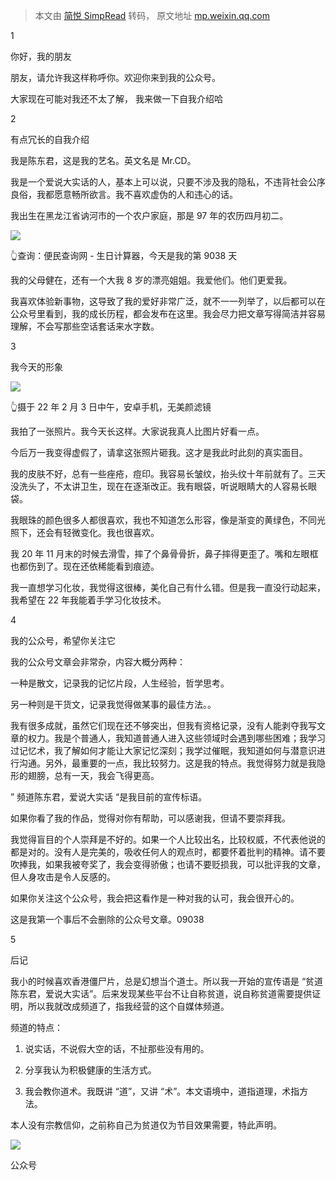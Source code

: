 > 本文由 [简悦 SimpRead](http://ksria.com/simpread/) 转码， 原文地址 [mp.weixin.qq.com](https://mp.weixin.qq.com/s/qsYB5qMhk63YyHWNu-QTEg)

1

你好，我的朋友

朋友，请允许我这样称呼你。欢迎你来到我的公众号。

  

大家现在可能对我还不太了解， 我来做一下自我介绍哈

  

2

有点冗长的自我介绍

我是陈东君，这是我的艺名。英文名是 Mr.CD。

  

我是一个爱说大实话的人，基本上可以说，只要不涉及我的隐私，不违背社会公序良俗，我都愿意畅所欲言。我不喜欢虚伪的人和违心的话。

  

我出生在黑龙江省讷河市的一个农户家庭，那是 97 年的农历四月初二。

  

![](https://mmbiz.qpic.cn/mmbiz_png/yLOBFFd58jYibo8YEqrYUCaooM0I0ERh2H5SleNGwDHmCexbEkqskibO72TxHZuYfzvJ05UsAffMF8STGSH3SCYQ/640?wx_fmt=png)  

👆查询：便民查询网 - 生日计算器，今天是我的第 9038 天  

我的父母健在，还有一个大我 8 岁的漂亮姐姐。我爱他们。他们更爱我。

我喜欢体验新事物，这导致了我的爱好非常广泛，就不一一列举了，以后都可以在公众号里看到，我的成长历程，都会发布在这里。我会尽力把文章写得简洁并容易理解，不会写那些空话套话来水字数。

3

我今天的形象

![](https://mmbiz.qpic.cn/mmbiz_jpg/yLOBFFd58jYibo8YEqrYUCaooM0I0ERh2pjATOBfhCODwAmibo4muPFPkFt4RPqjgHva6l0cnV9ldBy51FKlSmMg/640?wx_fmt=jpeg)

👆摄于 22 年 2 月 3 日中午，安卓手机，无美颜滤镜

我拍了一张照片。我今天长这样。大家说我真人比图片好看一点。

  

今后万一我变得虚假了，请拿这张照片砸我。这才是我此时此刻的真实面目。

  

我的皮肤不好，总有一些痤疮，痘印。我容易长皱纹，抬头纹十年前就有了。三天没洗头了，不太讲卫生，现在在逐渐改正。我有眼袋，听说眼睛大的人容易长眼袋。

  

我眼珠的颜色很多人都很喜欢，我也不知道怎么形容，像是渐变的黄绿色，不同光照下，还会有轻微变化。我也很喜欢。  

  

我 20 年 11 月末的时候去滑雪，摔了个鼻骨骨折，鼻子摔得更歪了。嘴和左眼框也都伤到了。现在还依稀能看到痕迹。  

  

我一直想学习化妆，我觉得这很棒，美化自己有什么错。但是我一直没行动起来，我希望在 22 年我能着手学习化妆技术。  

4

我的公众号，希望你关注它

我的公众号文章会非常杂，内容大概分两种：

  

一种是散文，记录我的记忆片段，人生经验，哲学思考。

  

另一种则是干货文，记录我觉得做某事的最佳方法。。

  

我有很多成就，虽然它们现在还不够突出，但我有资格记录，没有人能剥夺我写文章的权力。我是个普通人，我知道普通人进入这些领域时会遇到哪些困难；我学习过记忆术，我了解如何才能让大家记忆深刻；我学过催眠，我知道如何与潜意识进行沟通。另外，最重要的一点，我比较努力。这是我的特点。我觉得努力就是我隐形的翅膀，总有一天，我会飞得更高。

  

” 频道陈东君，爱说大实话 “是我目前的宣传标语。  

  

如果你看了我的作品，觉得对你有帮助，可以感谢我，但请不要崇拜我。

  

我觉得盲目的个人崇拜是不好的。如果一个人比较出名，比较权威，不代表他说的都是对的。没有人是完美的，吸收任何人的观点时，都要怀着批判的精神。请不要吹捧我，如果我被夸奖了，我会变得骄傲；也请不要贬损我，可以批评我的文章，但人身攻击是令人反感的。

如果你关注这个公众号，我会把这看作是一种对我的认可，我会很开心的。

这是我第一个事后不会删除的公众号文章。09038

5

后记

我小的时候喜欢香港僵尸片，总是幻想当个道士。所以我一开始的宣传语是 “贫道陈东君，爱说大实话”。后来发现某些平台不让自称贫道，说自称贫道需要提供证明，所以我就改成频道了，指我经营的这个自媒体频道。

  

频道的特点：

  

1. 说实话，不说假大空的话，不扯那些没有用的。  

  

2. 分享我认为积极健康的生活方式。

  

3. 我会教你道术。我既讲 “道”，又讲 “术”。本文语境中，道指道理，术指方法。

  

本人没有宗教信仰，之前称自己为贫道仅为节目效果需要，特此声明。

![](https://mmbiz.qpic.cn/mmbiz_png/b96CibCt70iaZEGn5b7odL7EkjBrdMksVEibGibTd6asp8mHqyWTXzF8lyicCjDicIiaXg5ou90A90vdQK32hfyQaCbpg/640?wx_fmt=png)

公众号
